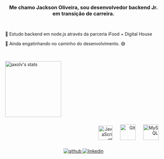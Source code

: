 ### <div align="center"> Me chamo Jackson Oliveira, sou desenvolvedor backend Jr. em transição de carreira.</div>  

<br/> 

🔭 Estudo backend em node.js através da parceria iFood + Digital House

🌱 Ainda engatinhando no caminho do desenvolvimento. 😅

<br><br>
<img height="180em" src="https://github-readme-stats.vercel.app/api?username=jaxolv&show_icons=true&theme=vision-friendly-dark" alt="jaxolv's stats"/>
<br/> 
<div align="right">
<img style="margin: 10px" src="https://profilinator.rishav.dev/skills-assets/javascript-original.svg" alt="JavaScript" height="46,6" />
<img style="margin: 10px" src="https://profilinator.rishav.dev/skills-assets/git-scm-icon.svg" alt="Git" height="50" />
<img style="margin: 10px" src="https://profilinator.rishav.dev/skills-assets/mysql-original-wordmark.svg" alt="MySQL" height="50" />
</div>

<br/>  
<div align="center">
<a href="https://github.com/jaxolv" target="_blank">
<img src=https://img.shields.io/badge/github-%2324292e.svg?&style=for-the-badge&logo=github&logoColor=white alt=github style="margin-bottom: 2px;" />
</a>
<a href="https://linkedin.com/in/jaxolv" target="_blank">
<img src=https://img.shields.io/badge/linkedin-%231E77B5.svg?&style=for-the-badge&logo=linkedin&logoColor=white alt=linkedin style="margin-bottom: 2px;" />
</a>  
</div>  


<!--
**jaxolv/jaxolv** is a ✨ _special_ ✨ repository because its `README.md` (this file) appears on your GitHub profile.

Here are some ideas to get you started:

- 🔭 I’m currently working on ...
- 🌱 I’m currently learning ...
- 👯 I’m looking to collaborate on ...
- 🤔 I’m looking for help with ...
- 💬 Ask me about ...
- 📫 How to reach me: ...
- 😄 Pronouns: ...
- ⚡ Fun fact: ...
-->
